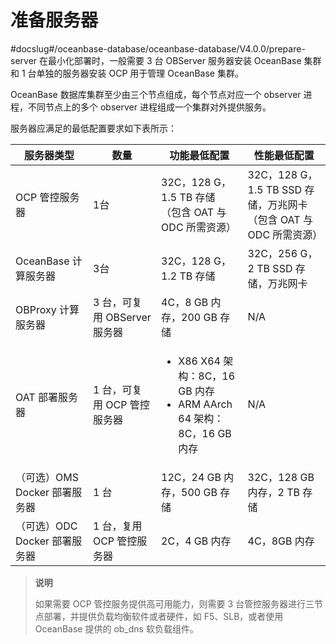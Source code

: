 # 准备服务器
#docslug#/oceanbase-database/oceanbase-database/V4.0.0/prepare-server
在最小化部署时，一般需要 3 台 OBServer 服务器安装 OceanBase 集群和 1 台单独的服务器安装 OCP 用于管理 OceanBase 集群。

OceanBase 数据库集群至少由三个节点组成，每个节点对应一个 observer 进程，不同节点上的多个 observer 进程组成一个集群对外提供服务。

服务器应满足的最低配置要求如下表所示：

| **服务器类型** |  **数量** |   **功能最低配置** |   **性能最低配置**   |
|----------------|-----------|-------------------|---------------------|
| OCP 管控服务器  | 1台       | 32C，128 G，1.5 TB 存储 （包含 OAT 与 ODC 所需资源）| 32C，128 G，1.5 TB SSD 存储，万兆网卡 （包含 OAT 与 ODC 所需资源） |
| OceanBase 计算服务器      | 3台                   | 32C，128 G，1.2 TB 存储                                                                                                                            | 32C，256 G，2 TB SSD 存储，万兆网卡                                       |
| OBProxy 计算服务器        | 3 台，可复用 OBServer 服务器 | 4C，8 GB 内存，200 GB 存储                                                                                                                           | N/A                                                              |
| OAT 部署服务器            | 1 台，可复用 OCP 管控服务器    | <ul><li> X86 X64 架构：8C，16 GB 内存</li> <li> ARM AArch 64 架构：8C，16 GB 内存</li></ul>    | N/A                                                              |
| （可选）OMS Docker 部署服务器 | 1 台                  | 12C，24 GB 内存，500 GB  存储                                                                                                                        | 32C，128 GB 内存，2 TB 存储                                            |
| （可选）ODC Docker 部署服务器 | 1 台，复用 OCP 管控服务器     | 2C，4 GB 内存                                                                                                                                     | 4C，8GB 内存                                                        |

> **说明**
>
> 如果需要 OCP 管控服务提供高可用能力，则需要 3 台管控服务器进行三节点部署，并提供负载均衡软件或者硬件，如 F5、SLB，或者使用 OceanBase 提供的 ob_dns 软负载组件。
